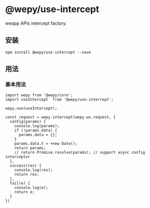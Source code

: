 # @wepy/use-intercept

 weapp APIs intercept factory.

## 安装 

```
npm install @wepy/use-intercept --save
```

## 用法


### 基本用法

```
import wepy from '@wepy/core';
import useIntercept  from '@wepy/use-intercept';

wepy.use(useIntercept);

const request = wepy.intercept(wepy.wx.request, {
  config(params) {
    console.log(params);
    if (!params.data) {
      params.data = {};
    }
    params.data.t = +new Date();
    return params;
    // return Promise.resolve(params); // support async config interceptor
  },
  success(res) {
    console.log(res);
    return res;
  },
  fail(e) {
    console.log(e);
    return e;
  }
})
```

